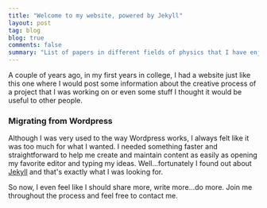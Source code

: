 ```yaml
---
title: "Welcome to my website, powered by Jekyll"
layout: post
tag: blog
blog: true
comments: false
summary: "List of papers in different fields of physics that I have enjoyed reading."
---
```


A couple of years ago, in my first years in college, I had a website just like this one where I would post some information about the creative process of a project that I was working on or even some stuff I thought it would be useful to other people.

### Migrating from Wordpress

Although I was very used to the way Wordpress works, I always felt like it was too much for what I wanted. I needed something faster and straightforward to  help me create and maintain content as easily as opening my favorite editor and typing my ideas. Well...fortunately I found out about <a href="http://jekyllrb.com/" target="_blank">Jekyll</a> and that's exactly what I was looking for.

So now, I even feel like I should share more, write more...do more. Join me throughout the process and feel free to contact me. 